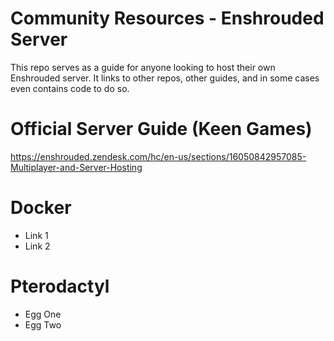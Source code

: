 # Community Resources - Enshrouded Server
This repo serves as a guide for anyone looking to host their own Enshrouded server. It links to other repos, other guides, and in some cases even contains code to do so. 

# Official Server Guide (Keen Games)
https://enshrouded.zendesk.com/hc/en-us/sections/16050842957085-Multiplayer-and-Server-Hosting

# Docker
- Link 1
- Link 2

# Pterodactyl
- Egg One
- Egg Two
